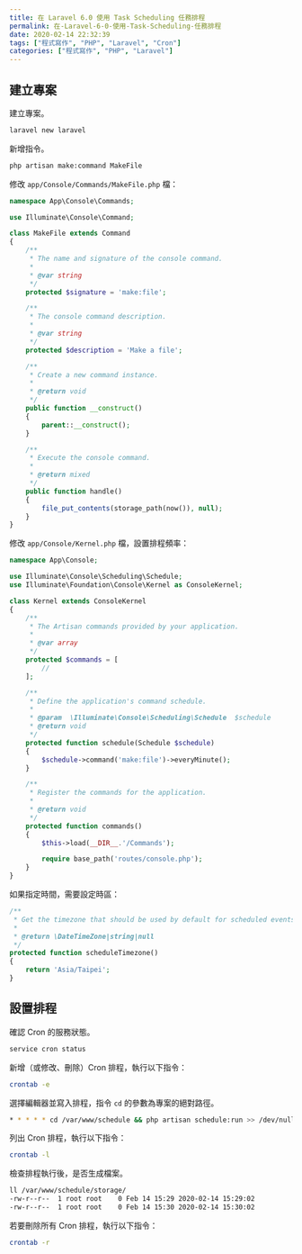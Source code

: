 ```yaml
---
title: 在 Laravel 6.0 使用 Task Scheduling 任務排程
permalink: 在-Laravel-6-0-使用-Task-Scheduling-任務排程
date: 2020-02-14 22:32:39
tags: ["程式寫作", "PHP", "Laravel", "Cron"]
categories: ["程式寫作", "PHP", "Laravel"]
---
```


## 建立專案

建立專案。

```BASH
laravel new laravel
```

新增指令。

```BASH
php artisan make:command MakeFile
```

修改 `app/Console/Commands/MakeFile.php` 檔：

```PHP
namespace App\Console\Commands;

use Illuminate\Console\Command;

class MakeFile extends Command
{
    /**
     * The name and signature of the console command.
     *
     * @var string
     */
    protected $signature = 'make:file';

    /**
     * The console command description.
     *
     * @var string
     */
    protected $description = 'Make a file';

    /**
     * Create a new command instance.
     *
     * @return void
     */
    public function __construct()
    {
        parent::__construct();
    }

    /**
     * Execute the console command.
     *
     * @return mixed
     */
    public function handle()
    {
        file_put_contents(storage_path(now()), null);
    }
}
```

修改 `app/Console/Kernel.php` 檔，設置排程頻率：

```PHP
namespace App\Console;

use Illuminate\Console\Scheduling\Schedule;
use Illuminate\Foundation\Console\Kernel as ConsoleKernel;

class Kernel extends ConsoleKernel
{
    /**
     * The Artisan commands provided by your application.
     *
     * @var array
     */
    protected $commands = [
        //
    ];

    /**
     * Define the application's command schedule.
     *
     * @param  \Illuminate\Console\Scheduling\Schedule  $schedule
     * @return void
     */
    protected function schedule(Schedule $schedule)
    {
        $schedule->command('make:file')->everyMinute();
    }

    /**
     * Register the commands for the application.
     *
     * @return void
     */
    protected function commands()
    {
        $this->load(__DIR__.'/Commands');

        require base_path('routes/console.php');
    }
}
```

如果指定時間，需要設定時區：

```PHP
/**
 * Get the timezone that should be used by default for scheduled events.
 *
 * @return \DateTimeZone|string|null
 */
protected function scheduleTimezone()
{
    return 'Asia/Taipei';
}
```

## 設置排程

確認 Cron 的服務狀態。

```BASH
service cron status
```

新增（或修改、刪除）Cron 排程，執行以下指令：

```BASH
crontab -e
```

選擇編輯器並寫入排程，指令 `cd` 的參數為專案的絕對路徑。

```BASH
* * * * * cd /var/www/schedule && php artisan schedule:run >> /dev/null 2>&1
```

列出 Cron 排程，執行以下指令：

```BASH
crontab -l
```

檢查排程執行後，是否生成檔案。

```BASH
ll /var/www/schedule/storage/
-rw-r--r--  1 root root    0 Feb 14 15:29 2020-02-14 15:29:02
-rw-r--r--  1 root root    0 Feb 14 15:30 2020-02-14 15:30:02
```

若要刪除所有 Cron 排程，執行以下指令：

```BASH
crontab -r
```
